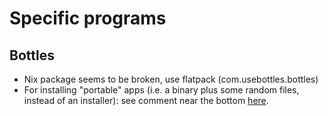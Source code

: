 Specific programs
=================

Bottles
-------
 - Nix package seems to be broken, use flatpack (com.usebottles.bottles)
 - For installing "portable" apps (i.e. a binary plus some random files, instead of an installer): see comment near the bottom [here](github.com/flathub/com.usebottles.bottles/issues/80).
